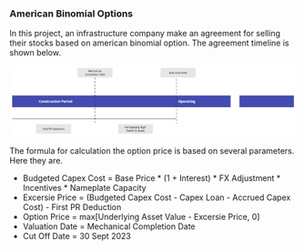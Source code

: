 <a name="readme-top"></a>
### American Binomial Options

In this project, an infrastructure company make an agreement for selling their stocks based on american binomial option.
The agreement timeline is shown below.


<div align="center">
  <a href="https://github.com/pycodesid/business-and-finances/american-binomial-options">
    <img src="images/picture1.jpg" alt="Logo">
  </a>
</div>




The formula for calculation the option price is based on several parameters. Here they are.

- Budgeted Capex Cost = Base Price * (1 + Interest) * FX Adjustment * Incentives * Nameplate Capacity
- Excersie Price = (Budgeted Capex Cost - Capex Loan - Accrued Capex Cost) - First PR Deduction
- Option Price = max[Underlying Asset Value - Excersie Price, 0]
- Valuation Date = Mechanical Completion Date
- Cut Off Date  = 30 Sept 2023




